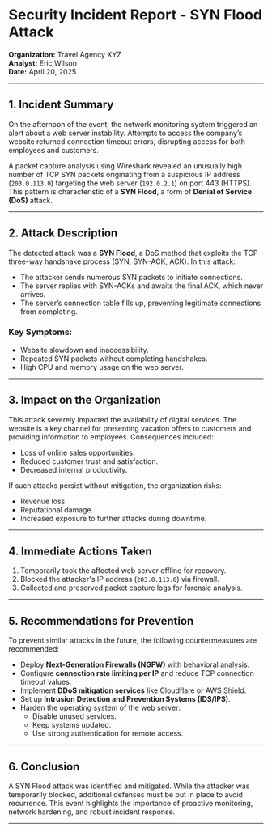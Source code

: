 # Security Incident Report - SYN Flood Attack

**Organization:** Travel Agency XYZ  
**Analyst:** Eric Wilson  
**Date:** April 20, 2025

---

## 1. Incident Summary

On the afternoon of the event, the network monitoring system triggered an alert about a web server instability. Attempts to access the company’s website returned connection timeout errors, disrupting access for both employees and customers.

A packet capture analysis using Wireshark revealed an unusually high number of TCP SYN packets originating from a suspicious IP address (`203.0.113.0`) targeting the web server (`192.0.2.1`) on port 443 (HTTPS). This pattern is characteristic of a **SYN Flood**, a form of **Denial of Service (DoS)** attack.

---

## 2. Attack Description

The detected attack was a **SYN Flood**, a DoS method that exploits the TCP three-way handshake process (SYN, SYN-ACK, ACK). In this attack:

- The attacker sends numerous SYN packets to initiate connections.
- The server replies with SYN-ACKs and awaits the final ACK, which never arrives.
- The server’s connection table fills up, preventing legitimate connections from completing.

### Key Symptoms:

- Website slowdown and inaccessibility.
- Repeated SYN packets without completing handshakes.
- High CPU and memory usage on the web server.

---

## 3. Impact on the Organization

This attack severely impacted the availability of digital services. The website is a key channel for presenting vacation offers to customers and providing information to employees. Consequences included:

- Loss of online sales opportunities.
- Reduced customer trust and satisfaction.
- Decreased internal productivity.

If such attacks persist without mitigation, the organization risks:

- Revenue loss.
- Reputational damage.
- Increased exposure to further attacks during downtime.

---

## 4. Immediate Actions Taken

1. Temporarily took the affected web server offline for recovery.
2. Blocked the attacker's IP address (`203.0.113.0`) via firewall.
3. Collected and preserved packet capture logs for forensic analysis.

---

## 5. Recommendations for Prevention

To prevent similar attacks in the future, the following countermeasures are recommended:

- Deploy **Next-Generation Firewalls (NGFW)** with behavioral analysis.
- Configure **connection rate limiting per IP** and reduce TCP connection timeout values.
- Implement **DDoS mitigation services** like Cloudflare or AWS Shield.
- Set up **Intrusion Detection and Prevention Systems (IDS/IPS)**.
- Harden the operating system of the web server:
  - Disable unused services.
  - Keep systems updated.
  - Use strong authentication for remote access.

---

## 6. Conclusion

A SYN Flood attack was identified and mitigated. While the attacker was temporarily blocked, additional defenses must be put in place to avoid recurrence. This event highlights the importance of proactive monitoring, network hardening, and robust incident response.

---
